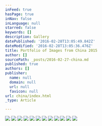 ```yaml
---
inFeed: true
hasPage: true
inNav: false
inLanguage: null
starred: false
keywords: []
description: Gallery
datePublished: '2016-02-28T13:05:49.842Z'
dateModified: '2016-02-28T13:05:36.476Z'
title: Portfolio of Images from China 2015
author: []
sourcePath: _posts/2016-02-27-china.md
published: true
authors: []
publisher:
  name: null
  domain: null
  url: null
  favicon: null
url: china/index.html
_type: Article

---
```

![](https://s3-us-west-2.amazonaws.com/the-grid-img/p/a2294ebf32776b808f6bbfb74d7b8ca616ff2a6a.jpg)
![](https://s3-us-west-2.amazonaws.com/the-grid-img/p/1adf49a033aece99cc9f8ba4f0f2c6dbec63b6d0.jpg)
![](https://s3-us-west-2.amazonaws.com/the-grid-img/p/ca9ab0ac94c3ceed60269a217d4ee9617c5aceee.jpg)
![](https://s3-us-west-2.amazonaws.com/the-grid-img/p/9dbb1a5ad8b534f5cdc0e200f4e89be678acb0cc.jpg)
![](https://s3-us-west-2.amazonaws.com/the-grid-img/p/53bcca36ba20b2a554f8e23916c7664494748403.jpg)
![](https://s3-us-west-2.amazonaws.com/the-grid-img/p/0207cf67e750c410177af298226aed1f76bfc456.jpg)
![](https://s3-us-west-2.amazonaws.com/the-grid-img/p/4fa7119861acec56443af42d1f3a153a6759cf7c.jpg)
![](https://s3-us-west-2.amazonaws.com/the-grid-img/p/b67f425ebc34ad011d7c48fb2fff386661212f7f.jpg)
![](https://s3-us-west-2.amazonaws.com/the-grid-img/p/91e2b4b11d121aeee566b4cc249d7adbc4d232f1.jpg)
![](https://s3-us-west-2.amazonaws.com/the-grid-img/p/be3fa5a5d7497eece08153bed46ff686bc25032a.jpg)
![](https://s3-us-west-2.amazonaws.com/the-grid-img/p/528b1eb3637272224e532b5244a544b19816b83b.jpg)
![](https://s3-us-west-2.amazonaws.com/the-grid-img/p/40fa99bb7d0fc3b508c79fe03e0e14d25a391200.jpg)